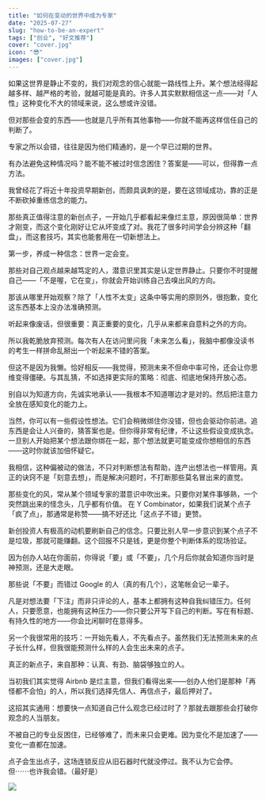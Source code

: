```yaml
---
title: "如何在变动的世界中成为专家"
date: "2025-07-27"
slug: "how-to-be-an-expert"
tags: ["创业", "好文推荐"]
cover: "cover.jpg"
icon: "😎"
images: ["cover.jpg"]
---
```

如果这世界是静止不变的，我们对观念的信心就能一路线性上升。某个想法经得起越多样、越严格的考验，就越可能是真的。许多人其实默默相信这一点——对「人性」这种变化不大的领域来说，这么想或许没错。



但对那些会变的东西——也就是几乎所有其他事物——你就不能再这样信任自己的判断了。



专家之所以会错，往往是因为他们精通的，是一个早已过期的世界。



有办法避免这种情况吗？能不能不被过时信念困住？答案是——可以，但得靠一点方法。



我曾经花了将近十年投资早期新创，而颇具讽刺的是，要在这领域成功，靠的正是不断砍掉重练信念的能力。



那些真正值得注意的新创点子，一开始几乎都看起来像烂主意，原因很简单：世界才刚变，而这个变化刚好让它从坏变成了对。我花了很多时间学会分辨这种「翻盘」，而这套技巧，其实也能套用在一切新想法上。



第一步，养成一种信念：世界一定会变。



那些对自己观点越来越笃定的人，潜意识里其实是认定世界静止。只要你不时提醒自己——「不是喔，它在变」，你就会开始训练自己去嗅出风的方向。



那该从哪里开始观察？除了「人性不太变」这条中等实用的原则外，很抱歉，变化这东西基本上没办法准确预测。



听起来像废话，但很重要：真正重要的变化，几乎从来都来自意料之外的方向。



所以我乾脆放弃预测。每次有人在访问里问我「未来怎么看」，我脑中都像没读书的考生一样拼命乱掰出一个听起来不错的答案。



但这不是因为我懒。恰好相反——我觉得，预测未来不但命中率可怜，还会让你思维变得僵硬。与其乱猜，不如选择更实际的策略：彻底、彻底地保持开放心态。



别自以为知道方向，先诚实地承认——我根本不知道哪边才是对的。然后把注意力全放在感知变化的能力上。



当然，你可以有一些假设性想法。它们会稍微绑住你没错，但也会驱动你前进。追东西是会让人兴奋的，猜答案也是。但你得非常有纪律，不让这些假设变成执念。
一旦别人开始把某个想法跟你绑在一起，那个想法就更可能变成你想相信的东西——这时你就该加倍怀疑它。



我相信，这种偏被动的做法，不只对判断想法有帮助，连产出想法也一样管用。真正的诀窍不是「刻意去想」，而是解决问题时，不打断那些莫名冒出来的直觉。



那些变化的风，常从某个领域专家的潜意识中吹出来。只要你对某件事够熟，一个突然跳出来的怪念头，几乎都有价值。
在 Y Combinator，如果我们说某个点子「疯了点」，那通常是称赞——搞不好还比「这点子不错」更赞。



新创投资人有极高的动机要刷新自己的信念。只要比别人早一步意识到某个点子不是垃圾，那就可能赚翻。这个回报不只是钱，更是你整个判断体系的现场验证。



因为创办人站在你面前，你得说「要」或「不要」，几个月后你就会知道你当时是神预测，还是大走眼。



那些说「不要」而错过 Google 的人（真的有几个），这笔帐会记一辈子。



凡是对想法要「下注」而非只评论的人，基本上都拥有这种自我纠错压力。任何人，只要愿意，也能拥有这种压力——你只要公开写下自己的判断。写在有标题、有持久性的地方——你会比闲聊时在意得多。



另一个我很常用的技巧：一开始先看人，不先看点子。虽然我们无法预测未来的点子长什么样，但我很能预测什么样的人会生出未来的点子。



真正的新点子，来自那种：认真、有劲、脑袋够独立的人。



当初我们其实觉得 Airbnb 是烂主意，但我们看得出来——创办人他们是那种「再怪都不会怕」的人，所以我们选择先信人、再信点子，最后押对了。



这招其实通用：想要快一点知道自己什么观念已经过时了？那就去跟那些会打破你观念的人当朋友。



不被自己的专业反困住，已经够难了，而未来只会更难。因为变化不是加速了——变化一直都在加速。



点子会生出点子，这场连锁反应从旧石器时代就没停过。我不认为它会停。
但⋯⋯也许我会错。（最好是）




![](https://prod-files-secure.s3.us-west-2.amazonaws.com/112d0858-5090-4d34-a606-b75eb8d65fd2/46476355-9cf3-4e99-9b7a-3531bc426380/1000202064.png?X-Amz-Algorithm=AWS4-HMAC-SHA256&X-Amz-Content-Sha256=UNSIGNED-PAYLOAD&X-Amz-Credential=ASIAZI2LB466TVDQYKF2%2F20250927%2Fus-west-2%2Fs3%2Faws4_request&X-Amz-Date=20250927T064740Z&X-Amz-Expires=3600&X-Amz-Security-Token=IQoJb3JpZ2luX2VjEBUaCXVzLXdlc3QtMiJHMEUCIBXLtG4GTdVUParfpqiOrnk7Abuor%2BZAL83dZoNwYtBjAiEA1FNQVaKH0UsMiZ9e1QOnlkP4wNKu2cN%2F74HXA8Gv9d8qiAQInv%2F%2F%2F%2F%2F%2F%2F%2F%2F%2FARAAGgw2Mzc0MjMxODM4MDUiDMZR1YvTBuF7pbBmQircA8HWjbp2CrsHfaASXdZxEB6wedbVjePOspuCv9gYUfUbi8C3tsm37gqpXZ7C1RbVn1gEjNT%2FU0Yx1QDefLZR3wwfjT5SJpvtTeIPEEPePWyQ03iOC40pLl0GzjHW2VI9BdhHs7i6nusY1J1o4kQWrN1OrWqsOpEIIS4VH%2BmIesPucgYq5aX%2F1AELw76aHGN0PyzgpGlyuELA%2FPak7YqaBETgD%2FQkBLBOoZn22vr6rz7DaOaASuN5WHmMjVqozzzAhGrCgIS8dWgGXv5sU%2Bgf3vXgGkNu0IN5cNSpoCjXTNbs8phh%2BtDVxwhtXtSChlPm1KIXNXksT73NZ%2Buzmm0mePWj72F3GYmeYfllZ%2FF9zr1K5MizfdlEbJ%2BCqAzJ27WY4ImyJSMnUSpBMyQIN0%2BQlqFfw5ttMhd3CQySuXRPV19kD1fzCgldOdBuu2yi03dka5rvVoMPcZWYu5PI0yV1dXLGacvZPr2EYrI8rbiconP%2Bc%2FtM%2BTKPa%2FlLNSBvEqWRBAsQ2iml7lJxjudDPS8CekstcdYHMg5UnPkFFegMGXEgJujjKqEUtIUwLoeA7FNCKs5b0YA1XU6fA5oLQEy6nYfniaEC%2FuK%2FjUwL7fRG8QPxD21ptv3yq7bkHEVKMPDc3cYGOqUBLEjjvmYWeBnievQo8DiTc1fhd83jAynN9Nr2TESI66DzWWAqRroVlufPsoedD2DWAauFvXIRDuPK62Ha1AQcfy63gSwjbRSSbWm0ckngdD1c%2FhF7P7iJza3sAGVqmrrSfs66EtTKMMrdfeWMml6ptuaHxkHEgolRXzreCGAKtvzdvBDBz2QjPbeLCZltPqqePTqikNoBtKbaLOwoMtHj%2FIIXhHNq&X-Amz-Signature=d931304b139c81ebab1bd9fa0aba44db9112ad6614c159314d8dd846f2d41d41&X-Amz-SignedHeaders=host&x-amz-checksum-mode=ENABLED&x-id=GetObject)

